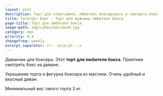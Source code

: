 ```yaml
---
layout: post
description: Торт для спортсмена, любителя боксировать и смотреть бокс на диване
title: Тататорт Блог · Торт для мужчины любителя бокса
page-title: Торт для любителя бокса
image-path: img/cakes/man/man8.jpg
category: man
priority: 0.4
changefreq: weekly
excerpt_separator: <!-- excerpt -->
---
```


Диванчик для боксера. Этот **торт для любителя бокса**. Приятнее смотреть бокс на диване. 

<!-- excerpt -->

Украшение торта и фигурка боксера из мастики. Очень удобный и вкусный диван.

Минимальный вес такого торта 3 кг.
